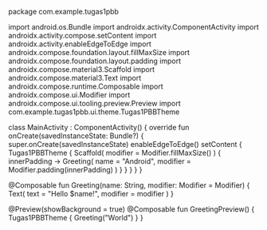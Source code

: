 package com.example.tugas1pbb

import android.os.Bundle
import androidx.activity.ComponentActivity
import androidx.activity.compose.setContent
import androidx.activity.enableEdgeToEdge
import androidx.compose.foundation.layout.fillMaxSize
import androidx.compose.foundation.layout.padding
import androidx.compose.material3.Scaffold
import androidx.compose.material3.Text
import androidx.compose.runtime.Composable
import androidx.compose.ui.Modifier
import androidx.compose.ui.tooling.preview.Preview
import com.example.tugas1pbb.ui.theme.Tugas1PBBTheme

class MainActivity : ComponentActivity() {
    override fun onCreate(savedInstanceState: Bundle?) {
        super.onCreate(savedInstanceState)
        enableEdgeToEdge()
        setContent {
            Tugas1PBBTheme {
                Scaffold( modifier = Modifier.fillMaxSize() ) { innerPadding ->
                    Greeting(
                        name = "Android",
                        modifier = Modifier.padding(innerPadding)
                    )
                }
            }
        }
    }
}

@Composable
fun Greeting(name: String, modifier: Modifier = Modifier) {
    Text(
        text = "Hello $name!",
        modifier = modifier
    )
}

@Preview(showBackground = true)
@Composable
fun GreetingPreview() {
    Tugas1PBBTheme {
        Greeting("World")
    }
}
